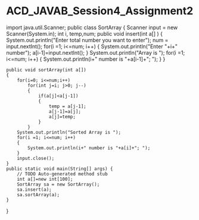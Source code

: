 # ACD_JAVAB_Session4_Assignment2







import java.util.Scanner;
public class SortArray {
	Scanner input = new Scanner(System.in);
	int i, temp,num;
	public void insert(int a[] )
	{
		System.out.println("Enter total number you want to enter");
		num = input.nextInt();
		for(i =1; i<=num; i++)
		{
			System.out.println("Enter "+i+" number");
			a[i-1]=input.nextInt();
		}
		System.out.println("Array is ");
		for(i =1; i<=num; i++)
		{
			System.out.println(i+" number is "+a[i-1]+"; ");
		}
	}
		
	public void sortArray(int a[])
	{
		for(i=0; i<=num;i++)
			for(int j=i; j>0; j--)
			{
				if(a[j]<a[j-1])
				{
					temp = a[j-1];
					a[j-1]=a[j];
					a[j]=temp;
				}
			}
		System.out.println("Sorted Array is ");
		for(i =1; i<=num; i++)
		{
			System.out.println(i+" number is "+a[i]+"; ");
		}
		input.close();
	}
	public static void main(String[] args) {
		// TODO Auto-generated method stub
		int a[]=new int[100];
		SortArray sa = new SortArray();
		sa.insert(a);
		sa.sortArray(a);
	}

}
